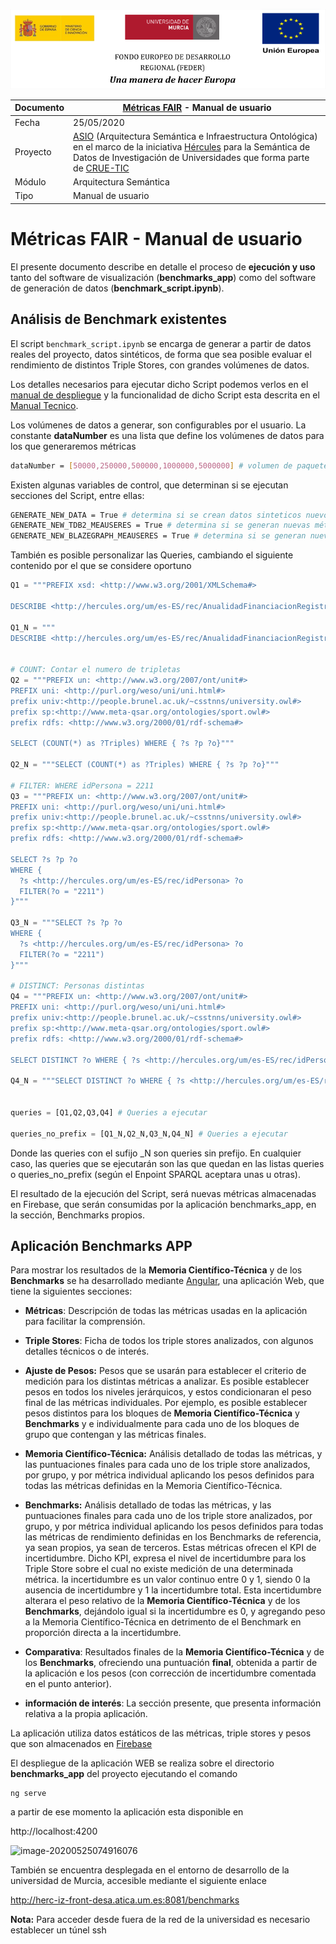 ![](./images/logos_feder.png)

| Documento | [Métricas FAIR](README.md) - Manual de usuario               |
| --------- | ------------------------------------------------------------ |
| Fecha     | 25/05/2020                                                   |
| Proyecto  | [ASIO](https://www.um.es/web/hercules/proyectos/asio) (Arquitectura Semántica e Infraestructura Ontológica) en el marco de la iniciativa [Hércules](https://www.um.es/web/hercules/) para la Semántica de Datos de Investigación de Universidades que forma parte de [CRUE-TIC](http://www.crue.org/SitePages/ProyectoHercules.aspx) |
| Módulo    | Arquitectura Semántica                                       |
| Tipo      | Manual de usuario                                            |

# Métricas FAIR - Manual de usuario

El presente documento describe en detalle el proceso de **ejecución y uso** tanto del software de visualización (**benchmarks_app**) como del software de generación de datos (**benchmark_script.ipynb**).

## Análisis de  Benchmark existentes

El script `benchmark_script.ipynb` se encarga de generar a partir de datos reales del proyecto, datos sintéticos, de forma que sea posible evaluar el rendimiento de distintos Triple Stores, con grandes volúmenes de datos.

Los detalles necesarios para ejecutar dicho Script podemos verlos en el [manual de despliegue](manual_despliegue.md) y la funcionalidad de dicho Script esta descrita en el [Manual Tecnico](manual_tecnico.md).

Los volúmenes de datos a generar, son configurables por el usuario. La constante **dataNumber** es una lista que define los volúmenes de datos para los que generaremos métricas

```bash
dataNumber = [50000,250000,500000,1000000,5000000] # volumen de paquetes de datos
```

Existen algunas variables de control, que determinan si se ejecutan secciones del Script, entre ellas:

```bash
GENERATE_NEW_DATA = True # determina si se crean datos sinteticos nuevos o se usan los existentes 
GENERATE_NEW_TDB2_MEAUSERES = True # determina si se generan nuevas métricas para TDB
GENERATE_NEW_BLAZEGRAPH_MEAUSERES = True # determina si se generan nuevas métricas para BlazeGraph
```

También es posible personalizar las Queries, cambiando el siguiente contenido por el que se considere oportuno



```python
Q1 = """PREFIX xsd: <http://www.w3.org/2001/XMLSchema#>

DESCRIBE <http://hercules.org/um/es-ES/rec/AnualidadFinanciacionRegistroAyudaDefinitiva/e73fc9ee-382e-4a83-b9d5-58d3c45c5d81>"""

Q1_N = """
DESCRIBE <http://hercules.org/um/es-ES/rec/AnualidadFinanciacionRegistroAyudaDefinitiva/e73fc9ee-382e-4a83-b9d5-58d3c45c5d81>"""


# COUNT: Contar el numero de tripletas
Q2 = """PREFIX un: <http://www.w3.org/2007/ont/unit#>
PREFIX uni: <http://purl.org/weso/uni/uni.html#>
prefix univ:<http://people.brunel.ac.uk/~csstnns/university.owl#>
prefix sp:<http://www.meta-qsar.org/ontologies/sport.owl#>
prefix rdfs: <http://www.w3.org/2000/01/rdf-schema#>

SELECT (COUNT(*) as ?Triples) WHERE { ?s ?p ?o}"""

Q2_N = """SELECT (COUNT(*) as ?Triples) WHERE { ?s ?p ?o}"""

# FILTER: WHERE idPersona = 2211
Q3 = """PREFIX un: <http://www.w3.org/2007/ont/unit#>
PREFIX uni: <http://purl.org/weso/uni/uni.html#>
prefix univ:<http://people.brunel.ac.uk/~csstnns/university.owl#>
prefix sp:<http://www.meta-qsar.org/ontologies/sport.owl#>
prefix rdfs: <http://www.w3.org/2000/01/rdf-schema#>

SELECT ?s ?p ?o
WHERE {
  ?s <http://hercules.org/um/es-ES/rec/idPersona> ?o
  FILTER(?o = "2211")
}"""

Q3_N = """SELECT ?s ?p ?o
WHERE {
  ?s <http://hercules.org/um/es-ES/rec/idPersona> ?o
  FILTER(?o = "2211")
}"""

# DISTINCT: Personas distintas
Q4 = """PREFIX un: <http://www.w3.org/2007/ont/unit#>
PREFIX uni: <http://purl.org/weso/uni/uni.html#>
prefix univ:<http://people.brunel.ac.uk/~csstnns/university.owl#>
prefix sp:<http://www.meta-qsar.org/ontologies/sport.owl#>
prefix rdfs: <http://www.w3.org/2000/01/rdf-schema#>

SELECT DISTINCT ?o WHERE { ?s <http://hercules.org/um/es-ES/rec/idPersona> ?o }"""

Q4_N = """SELECT DISTINCT ?o WHERE { ?s <http://hercules.org/um/es-ES/rec/idPersona> ?o }"""


queries = [Q1,Q2,Q3,Q4] # Queries a ejecutar

queries_no_prefix = [Q1_N,Q2_N,Q3_N,Q4_N] # Queries a ejecutar
```

Donde las queries con el sufijo _N son queries sin prefijo. En cualquier caso, las queries que se ejecutarán son las que quedan en las listas queries o queries_no_prefix (según el Enpoint SPARQL aceptara unas u otras).

El resultado de la ejecución del Script, será nuevas métricas almacenadas en Firebase, que serán consumidas por la aplicación benchmarks_app, en la sección, Benchmarks propios. 

## Aplicación Benchmarks APP

Para mostrar los resultados de la **Memoria Científico-Técnica** y de los **Benchmarks** se ha desarrollado mediante [Angular](https://angular.io/), una aplicación Web, que tiene la siguientes secciones:

- **Métricas**: Descripción de todas las  métricas usadas en la aplicación para facilitar la comprensión.
- **Triple Stores**: Ficha de todos los triple stores analizados, con algunos detalles técnicos o de interés.
- **Ajuste de Pesos:** Pesos que se usarán para establecer el criterio de medición para los distintas métricas a analizar. Es posible establecer pesos en todos los niveles jerárquicos, y estos condicionaran el peso final de las métricas individuales. Por ejemplo, es posible establecer pesos distintos para los bloques de **Memoria Científico-Técnica** y  **Benchmarks** y e individualmente para cada uno de los bloques de grupo que contengan y las métricas finales.
- **Memoria Científico-Técnica:** Análisis detallado de todas las métricas, y las puntuaciones finales para cada uno de los triple store analizados, por grupo, y por métrica individual aplicando los pesos definidos para todas las métricas definidas en la Memoria Científico-Técnica. 
- **Benchmarks:** Análisis detallado de todas las métricas, y las puntuaciones finales para cada uno de los triple store analizados, por grupo, y por métrica individual aplicando los pesos definidos para todas las métricas de rendimiento definidas en los Benchmarks de referencia, ya sean propios, ya sean de terceros. Estas métricas ofrecen el KPI de incertidumbre. Dicho KPI, expresa el nivel de incertidumbre para los Triple Store sobre el cual no existe medición de una determinada métrica. la incertidumbre es un valor continuo entre 0 y 1, siendo 0 la ausencia de incertidumbre y 1 la incertidumbre total.  Esta incertidumbre alterara el peso relativo de la  **Memoria Científico-Técnica** y de los **Benchmarks**, dejándolo igual si la incertidumbre es 0, y agregando peso a la Memoria Científico-Técnica en detrimento de el Benchmark en proporción directa a la incertidumbre. 
- **Comparativa**: Resultados finales de la **Memoria Científico-Técnica** y de los **Benchmarks**, ofreciendo una puntuación **final**, obtenida a partir de la aplicación e los pesos (con corrección de incertidumbre comentada en el punto anterior).

- **información de interés**: La sección presente, que presenta información relativa a la propia aplicación.

La aplicación utiliza datos estáticos de las métricas, triple stores y pesos que son almacenados en [Firebase](https://firebase.google.com/?hl=es-419&gclid=CjwKCAjwqdn1BRBREiwAEbZcR--AmuzsqveCwu9u_zeQvlK08A3_eHAp50tAvvIf72rsYv9OgwSEGhoCjkoQAvD_BwE)

El despliegue de la aplicación WEB se realiza sobre el directorio **benchmarks_app** del proyecto ejecutando el comando 

```
ng serve
```

 a partir de ese momento la aplicación esta disponible en 

http://localhost:4200

![image-20200525074916076](C:/Users/druiz/repositorios/UM/benchmarks/images/app.png)

También se encuentra desplegada en el entorno de desarrollo de la universidad de Murcia, accesible mediante el siguiente enlace

http://herc-iz-front-desa.atica.um.es:8081/benchmarks

**Nota:** Para acceder desde fuera de la red de la universidad es necesario establecer un túnel ssh

